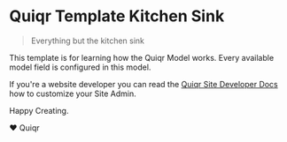 # Quiqr Template Kitchen Sink

> Everything but the kitchen sink

This template is for learning how the Quiqr Model works. Every available model
field is configured in this model.

If you're a website developer you can read the [Quiqr Site Developer
Docs](https://book.quiqr.org/) how to customize your Site Admin.

Happy Creating.

❤️ Quiqr
